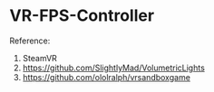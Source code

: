 # VR-FPS-Controller

Reference: 
1. SteamVR
2. https://github.com/SlightlyMad/VolumetricLights
3. https://github.com/ololralph/vrsandboxgame
